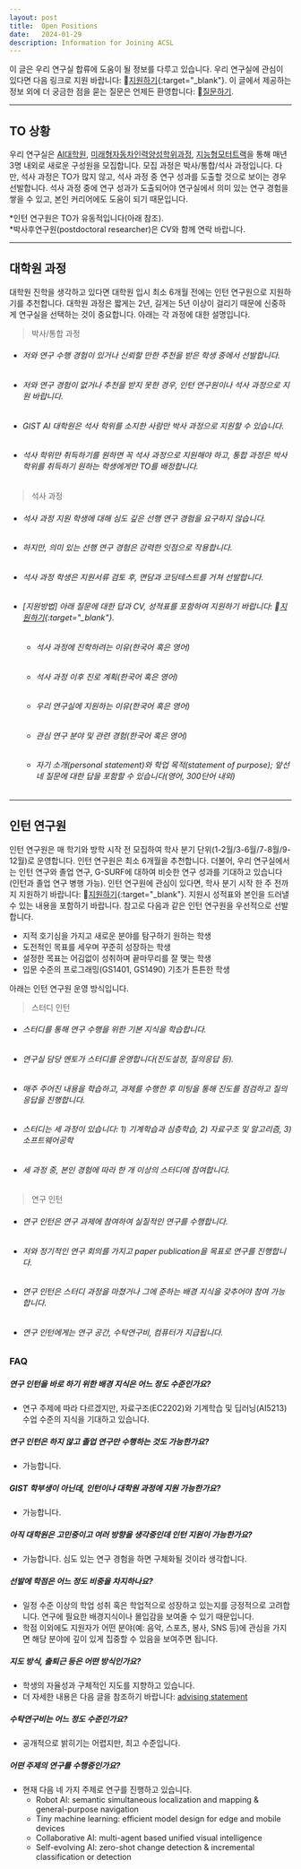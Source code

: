 ```yaml
---
layout: post
title:  Open Positions
date:   2024-01-29
description: Information for Joining ACSL
---
```


이 글은 우리 연구실 합류에 도움이 될 정보를 다루고 있습니다. 우리 연구실에 관심이 있다면 다음 링크로 지원 바랍니다: 📄[지원하기](https://forms.gle/odUNiwHT1ak7KorV8){:target="\_blank"}. 이 글에서 제공하는 정보 외에 더 궁금한 점을 묻는 질문은 언제든 환영합니다: 🙋[질문하기](mailto:uehwan@gist.ac.kr).

---

## TO 상황
우리 연구실은 [AI대학원](https://ai.gist.ac.kr/ai/), [미래형자동차인력양성학위과정](http://yonseiscd.web4in1.com/), [지능형모터트랙](https://news.samsung.com/kr/%EC%82%BC%EC%84%B1%EC%A0%84%EC%9E%90-gist%EC%99%80-%EC%B1%84%EC%9A%A9%EC%97%B0%EA%B3%84-%EA%B3%BC%EC%A0%95-%ED%98%91%EB%A0%A5-%EC%A7%80%EB%8A%A5%ED%98%95-%EB%AA%A8%ED%84%B0-%EA%B0%9C)을 통해 매년 3명 내외로 새로운 구성원을 모집합니다. 모집 과정은 박사/통합/석사 과정입니다. 다만, 석사 과정은 TO가 많지 않고, 석사 과정 중 연구 성과를 도출할 것으로 보이는 경우 선발합니다. 석사 과정 중에 연구 성과가 도출되어야 연구실에서 의미 있는 연구 경험을 쌓을 수 있고, 본인 커리어에도 도움이 되기 때문입니다.

*인턴 연구원은 TO가 유동적입니다(아래 참조).<br/>
*박사후연구원(postdoctoral researcher)은 CV와 함께 연락 바랍니다.

---

## 대학원 과정
대학원 진학을 생각하고 있다면 대학원 입시 최소 6개월 전에는 인턴 연구원으로 지원하기를 추천합니다. 대학원 과정은 짧게는 2년, 길게는 5년 이상이 걸리기 때문에 신중하게 연구실을 선택하는 것이 중요합니다. 아래는 각 과정에 대한 설명입니다.

> 박사/통합 과정
  - ###### 저와 연구 수행 경험이 있거나 신뢰할 만한 추천을 받은 학생 중에서 선발합니다.
  - ###### 저와 연구 경험이 없거나 추천을 받지 못한 경우, 인턴 연구원이나 석사 과정으로 지원 바랍니다.
  - ###### GIST AI 대학원은 석사 학위를 소지한 사람만 박사 과정으로 지원할 수 있습니다.
  - ###### 석사 학위만 취득하기를 원하면 꼭 석사 과정으로 지원해야 하고, 통합 과정은 박사 학위를 취득하기 원하는 학생에게만 TO를 배정합니다.


> 석사 과정
  - ###### 석사 과정 지원 학생에 대해 심도 깊은 선행 연구 경험을 요구하지 않습니다.
  - ###### 하지만, 의미 있는 선행 연구 경험은 강력한 잇점으로 작용합니다.
  - ###### 석사 과정 학생은 지원서류 검토 후, 면담과 코딩테스트를 거쳐 선발합니다.
  - ###### [지원방법] 아래 질문에 대한 답과 CV, 성적표를 포함하여 지원하기 바랍니다: 📄[지원하기](https://forms.gle/odUNiwHT1ak7KorV8){:target="\_blank"}.
    - ###### 석사 과정에 진학하려는 이유(한국어 혹은 영어)
    - ###### 석사 과정 이후 진로 계획(한국어 혹은 영어)
    - ###### 우리 연구실에 지원하는 이유(한국어 혹은 영어)
    - ###### 관심 연구 분야 및 관련 경험(한국어 혹은 영어)
    - ###### 자기 소개(personal statement)와 학업 목적(statement of purpose); 앞선 네 질문에 대한 답을 포함할 수 있습니다(영어, 300단어 내외)

---

## 인턴 연구원
인턴 연구원은 매 학기와 방학 시작 전 모집하여 학사 분기 단위(1-2월/3-6월/7-8월/9-12월)로 운영합니다. 인턴 연구원은 최소 6개월을 추천합니다. 더불어, 우리 연구실에서는 인턴 연구와 졸업 연구, G-SURF에 대하여 비슷한 연구 성과를 기대하고 있습니다(인턴과 졸업 연구 병행 가능). 인턴 연구원에 관심이 있다면, 학사 분기 시작 한 주 전까지 지원하기 바랍니다: 📄[지원하기](https://forms.gle/odUNiwHT1ak7KorV8){:target="\_blank"}. 지원시 성적표와 본인을 드러낼 수 있는 내용을 포함하기 바랍니다. 참고로 다음과 같은 인턴 연구원을 우선적으로 선발합니다.
- 지적 호기심을 가지고 새로운 분야를 탐구하기 원하는 학생
- 도전적인 목표를 세우며 꾸준히 성장하는 학생
- 설정한 목표는 어김없이 성취하며 끝마무리를 잘 맺는 학생
- 입문 수준의 프로그래밍(GS1401, GS1490) 기초가 튼튼한 학생

아래는 인턴 연구원 운영 방식입니다.

> 스터디 인턴
  - ###### 스터디를 통해 연구 수행을 위한 기본 지식을 학습합니다.
  - ###### 연구실 담당 멘토가 스터디를 운영합니다(진도설정, 질의응답 등).
  - ###### 매주 주어진 내용을 학습하고, 과제를 수행한 후 미팅을 통해 진도를 점검하고 질의응답을 진행합니다.
  - ###### 스터디는 세 과정이 있습니다: 1) 기계학습과 심층학습, 2) 자료구조 및 알고리즘, 3) 소프트웨어공학
  - ###### 세 과정 중, 본인 경험에 따라 한 개 이상의 스터디에 참여합니다.

> 연구 인턴
  - ###### 연구 인턴은 연구 과제에 참여하여 실질적인 연구를 수행합니다.
  - ###### 저와 정기적인 연구 회의를 가지고 paper publication을 목표로 연구를 진행합니다.
  - ###### 연구 인턴은 스터디 과정을 마쳤거나 그에 준하는 배경 지식을 갖추어야 참여 가능합니다.
  - ###### 연구 인턴에게는 연구 공간, 수탁연구비, 컴퓨터가 지급됩니다.

<!--
이전 연구인턴 실적입니다.
- 김이룸(EECS), 우수졸업논문상, European Conference on Computer Vision (ECCV) 1저자
- 오세훈(EECS), 우수졸업논문상
- 유상현(EECS), International Joint Conference on Artificial Intelligence (IJCAI) 1저자
- 이정욱(EECS), International Joint Conference on Artificial Intelligence (IJCAI) 1저자
- 이명진(EECS), International Joint Conference on Artificial Intelligence (IJCAI) 1저자
- 김재우(EECS), 우수졸업논문상, International Conference on Robot Intelligence Technology and Applications (RiTA) 1저자
-->

### FAQ
##### 연구 인턴을 바로 하기 위한 배경 지식은 어느 정도 수준인가요?
- 연구 주제에 따라 다르겠지만, 자료구조(EC2202)와 기계학습 및 딥러닝(AI5213) 수업 수준의 지식을 기대하고 있습니다.

##### 연구 인턴은 하지 않고 졸업 연구만 수행하는 것도 가능한가요?
- 가능합니다.

##### GIST 학부생이 아닌데, 인턴이나 대학원 과정에 지원 가능한가요?
- 가능합니다.

##### 아직 대학원은 고민중이고 여러 방향을 생각중인데 인턴 지원이 가능한가요?
- 가능합니다. 심도 있는 연구 경험을 하면 구체화될 것이라 생각합니다.

##### 선발에 학점은 어느 정도 비중을 차지하나요?
- 일정 수준 이상의 학업 성취 혹은 학업적으로 성장하고 있는지를 긍정적으로 고려합니다. 연구에 필요한 배경지식이나 몰입감을 보여줄 수 있기 때문입니다.
- 학점 이외에도 지원자가 어떤 분야(예: 음악, 스포츠, 봉사, SNS 등)에 관심을 가지면 해당 분야에 깊이 있게 집중할 수 있음을 보여주면 됩니다.

##### 지도 방식, 출퇴근 등은 어떤 방식인가요?
- 학생의 자율성과 구체적인 지도를 지향하고 있습니다.
- 더 자세한 내용은 다음 글을 참조하기 바랍니다: [advising statement](/blog/2021/advising-kor/)

##### 수탁연구비는 어느 정도 수준인가요?
- 공개적으로 밝히기는 어렵지만, 최고 수준입니다.

##### 어떤 주제의 연구를 수행중인가요?
- 현재 다음 네 가지 주제로 연구를 진행하고 있습니다.
  - Robot AI: semantic simultaneous localization and mapping & general-purpose navigation
  - Tiny machine learning: efficient model design for edge and mobile devices
  - Collaborative AI: multi-agent based unified visual intelligence
  - Self-evolving AI: zero-shot change detection & incremental classification or detection

<!--

##### 코딩 테스트 난이도는 어느 정도인가요?
- 자료구조와 알고리즘에 대한 일반적이고 기초적인 문제부터 알고리즘 응용 문제까지 출제합니다.
- 참고를 위해 [프로그래머스](https://programmers.co.kr/) level 2 혹은 [삼성 SW Expert]() Advanced의 강의 내용과 문제를 모두 소화했다면 쉽게 풀 수 있는 문제들을 출제합니다.

---

## GIST 학부생을 위한 부언
대학원 생활은 연구 성과가 바로바로 눈에 띄지 않기 때문에 무너지기 쉽고 좌절하기 [](https://gradschoolstory.net/)

```
1. 호기심
2. 목표/비전
```

<ins>호기심</ins>:

<ins>목표/비전</ins>:
<br/>
<br/>



---

## 지원 방법
아래 질문에 대한 답과 CV를 저에게 이메일로 보내기 바랍니다.
- 10년 뒤 본인이 그리는 미래(비전)
- 대학원에 진학하는 이유(혹은 인턴 목적)
- 가장 자랑스러운 성취 경험
- 실패 경험(없을 경우 답하지 않아도 무방)
- 본인의 강점과 발전시키고 싶은 부분
<br/>
<br/>
-->